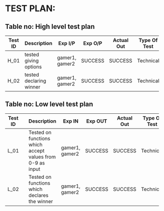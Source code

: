  # TEST PLAN:

  ## Table no: High level test plan

| **Test ID** | **Description**                                              | **Exp I/P** | **Exp O/P** | **Actual Out** |**Type Of Test**  |    
|-------------|--------------------------------------------------------------|------------|-------------|----------------|------------------|
|  H_01       |tested giving options|  gamer1, gamer2| SUCCESS|SUCCESS|Technical |
|  H_02       |tested declaring winner|  gamer1, gamer2|SUCCESS|SUCCESS|Technical   |




## Table no: Low level test plan

| **Test ID** |  |**Description**                                              | **Exp IN** | **Exp OUT** | **Actual Out** |**Type Of Test**  |    
|-------------|------------|--------------------------------------------------------------|------------|-------------|----------------|------------------|
|  L_01       | |Tested on functions which accept values from 0-9 as input|  gamer1, gamer2 |SUCCESS|SUCCESS |Technical |
|  L_02       | |Tested on functions which declares the winner|  gamer1, gamer2 |SUCCESS|SUCCESS |Technical |

